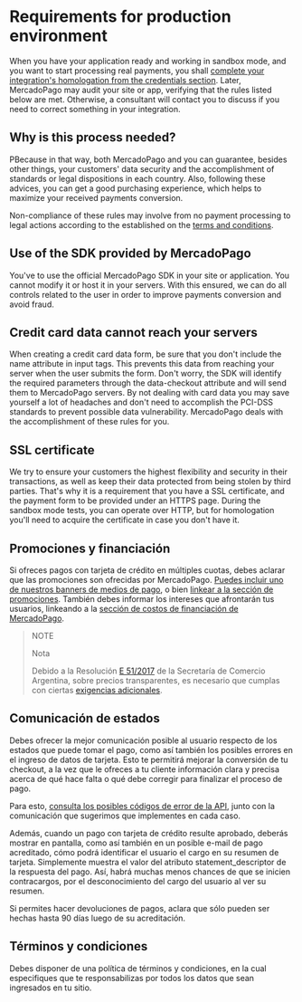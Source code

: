 # Requirements for production environment

When you have your application ready and working in sandbox mode, and you want to start processing real payments, you shall [complete your integration's homologation from the credentials section](https://www.mercadopago.com/mla/account/credentials). Later, MercadoPago may audit your site or app, verifying that the rules listed below are met. Otherwise, a consultant will contact you to discuss if you need to correct something in your integration.

## Why is this process needed?

PBecause in that way, both MercadoPago and you can guarantee, besides other things, your customers' data security and the accomplishment of standards or legal dispositions in each country. Also, following these advices, you can get a good purchasing experience, which helps to maximize your received payments conversion.

Non-compliance of these rules may involve from no payment processing to legal actions according to the established on the [terms and conditions](https://www.mercadopago.com.ar/ayuda/terminos-y-condiciones_299).

## Use of the SDK provided by MercadoPago

You've to use the official MercadoPago SDK in your site or application. You cannot modify it or host it in your servers. With this ensured, we can do all controls related to the user in order to improve payments conversion and avoid fraud.

## Credit card data cannot reach your servers

When creating a credit card data form, be sure that you don't include the name attribute in input tags. This prevents this data from reaching your server when the user submits the form. Don't worry, the SDK will identify the required parameters through the data-checkout attribute and will send them to MercadoPago servers.
By not dealing with card data you may save yourself a lot of headaches and don't need to accomplish the PCI-DSS standards to prevent possible data vulnerability. MercadoPago deals with the accomplishment of these rules for you.

## SSL certificate

We try to ensure your customers the highest flexibility and security in their transactions, as well as keep their data protected from being stolen by third parties. That's why it is a requirement that you have a SSL certificate, and the payment form to be provided under an HTTPS page.
During the sandbox mode tests, you can operate over HTTP, but for homologation you'll need to acquire the certificate in case you don't have it.

## Promociones y financiación

Si ofreces pagos con tarjeta de crédito en múltiples cuotas, debes aclarar que las promociones son ofrecidas por MercadoPago. [Puedes incluir uno de nuestros banners de medios de pago](https://www.mercadopago.com/mla/com.mercadopago.web.landing.LandingController?id=banners), o bien [linkear a la sección de promociones](https://www.mercadopago.com/mla/credit_card_promos.htm).
También debes informar los intereses que afrontarán tus usuarios, linkeando a la [sección de costos de financiación de MercadoPago](https://www.mercadopago.com.ar/ayuda/costos-financiacion_621).

> NOTE
>
> Nota
>
> Debido a la Resolución [E 51/2017](https://www.boletinoficial.gob.ar/#!DetalleNormaBusquedaRapida/158269/20170125/resolucion%2051) de la Secretaría de Comercio Argentina, sobre precios transparentes, es necesario que cumplas con ciertas [exigencias adicionales](https://www.mercadopago.com.ar/developers/es/related/resolucion-e-512017/).

## Comunicación de estados

Debes ofrecer la mejor comunicación posible al usuario respecto de los estados que puede tomar el pago, como así también los posibles errores en el ingreso de datos de tarjeta. Esto te permitirá mejorar la conversión de tu checkout, a la vez que le ofreces a tu cliente información clara y precisa acerca de qué hace falta o qué debe corregir para finalizar el proceso de pago.

Para esto, [consulta los posibles códigos de error de la API](https://www.mercadopago.com.ar/developers/es/guides/payments/api/handling-responses/), junto con la comunicación que sugerimos que implementes en cada caso.

Además, cuando un pago con tarjeta de crédito resulte aprobado, deberás mostrar en pantalla, como así también en un posible e-mail de pago acreditado, cómo podrá identificar el usuario el cargo en su resumen de tarjeta. Simplemente muestra el valor del atributo statement_descriptor de la respuesta del pago. Así, habrá muchas menos chances de que se inicien contracargos, por el desconocimiento del cargo del usuario al ver su resumen.

Si permites hacer devoluciones de pagos, aclara que sólo pueden ser hechas hasta 90 días luego de su acreditación.

## Términos y condiciones

Debes disponer de una política de términos y condiciones, en la cual especifiques que te responsabilizas por todos los datos que sean ingresados en tu sitio.